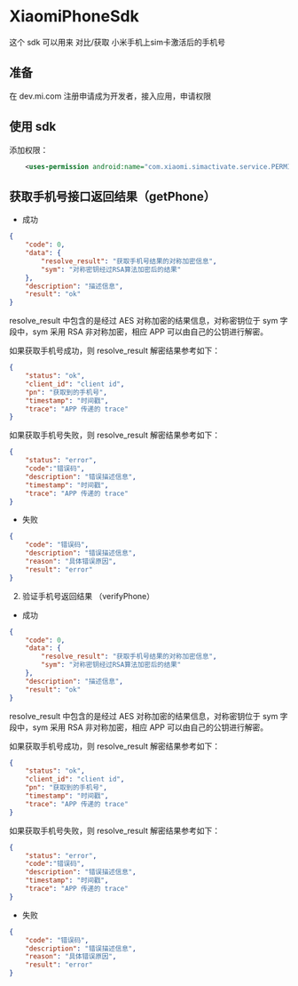 # XiaomiPhoneSdk

这个 sdk 可以用来 对比/获取 小米手机上sim卡激活后的手机号

## 准备
在 dev.mi.com 注册申请成为开发者，接入应用，申请权限

## 使用 sdk

添加权限：

```xml
    <uses-permission android:name="com.xiaomi.simactivate.service.PERMISSION_PHONE" />
```

## 获取手机号接口返回结果（getPhone）
+ 成功

```json
{
    "code": 0,
    "data": {
        "resolve_result": "获取手机号结果的对称加密信息",
        "sym": "对称密钥经过RSA算法加密后的结果"
    },
    "description": "描述信息",
    "result": "ok"
}
```
resolve_result 中包含的是经过 AES 对称加密的结果信息，对称密钥位于 sym 字段中，sym 采用 RSA 非对称加密，相应 APP 可以由自己的公钥进行解密。

如果获取手机号成功，则 resolve_result 解密结果参考如下：

```json
{
    "status": "ok",
    "client_id": "client id",
    "pn": "获取到的手机号",
    "timestamp": "时间戳",
    "trace": "APP 传递的 trace"
}
```

如果获取手机号失败，则 resolve_result 解密结果参考如下：

```json
{
    "status": "error",
    "code":"错误码",
    "description": "错误描述信息",
    "timestamp": "时间戳",
    "trace": "APP 传递的 trace"
}
```

+ 失败

```json
{
    "code": "错误码",
    "description": "错误描述信息",
    "reason": "具体错误原因",
    "result": "error"
}
```

2. 验证手机号返回结果 （verifyPhone）
+ 成功

```json
{
    "code": 0,
    "data": {
        "resolve_result": "获取手机号结果的对称加密信息",
        "sym": "对称密钥经过RSA算法加密后的结果"
    },
    "description": "描述信息",
    "result": "ok"
}
```

resolve_result 中包含的是经过 AES 对称加密的结果信息，对称密钥位于 sym 字段中，sym 采用 RSA 非对称加密，相应 APP 可以由自己的公钥进行解密。

如果获取手机号成功，则 resolve_result 解密结果参考如下：

```json
{
    "status": "ok",
    "client_id": "client id",
    "pn": "获取到的手机号",
    "timestamp": "时间戳",
    "trace": "APP 传递的 trace"
}
```

如果获取手机号失败，则 resolve_result 解密结果参考如下：

```json
{
    "status": "error",
    "code":"错误码",
    "description": "错误描述信息",
    "timestamp": "时间戳",
    "trace": "APP 传递的 trace"
}
```

+ 失败

```json
{
    "code": "错误码",
    "description": "错误描述信息",
    "reason": "具体错误原因",
    "result": "error"
}
```